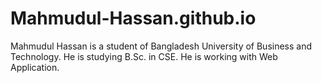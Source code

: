 # Mahmudul-Hassan.github.io
Mahmudul Hassan is a student of Bangladesh University of Business and Technology. He is studying B.Sc. in CSE. He is working with Web Application.

<!-- 
1. i have to create a folder for this repository and have to clone this repository
 (git command: git clone https://github.com/username/username.github.io)

2. then have to create a html file here and this file will contain my CV. this CV will show publicly. 

this is the system. 

--->

